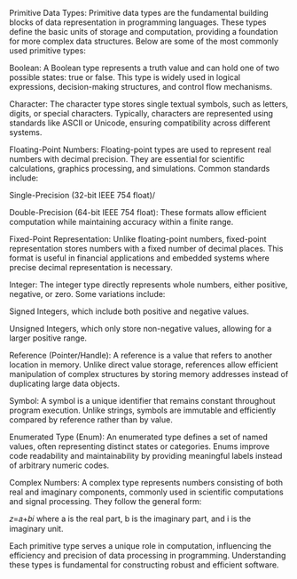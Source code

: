 Primitive Data Types:
Primitive data types are the fundamental building blocks of data representation in programming languages. These types define the basic units of storage and computation, providing a foundation for more complex data structures. Below are some of the most commonly used primitive types:

Boolean:
A Boolean type represents a truth value and can hold one of two possible states: true or false. This type is widely used in logical expressions, decision-making structures, and control flow mechanisms.

Character:
The character type stores single textual symbols, such as letters, digits, or special characters. Typically, characters are represented using standards like ASCII or Unicode, ensuring compatibility across different systems.

Floating-Point Numbers:
Floating-point types are used to represent real numbers with decimal precision. They are essential for scientific calculations, graphics processing, and simulations. Common standards include:

Single-Precision (32-bit IEEE 754 float)/

Double-Precision (64-bit IEEE 754 float): These formats allow efficient computation while maintaining accuracy within a finite range.

Fixed-Point Representation:
Unlike floating-point numbers, fixed-point representation stores numbers with a fixed number of decimal places. This format is useful in financial applications and embedded systems where precise decimal representation is necessary.

Integer:
The integer type directly represents whole numbers, either positive, negative, or zero. Some variations include:

Signed Integers, which include both positive and negative values.

Unsigned Integers, which only store non-negative values, allowing for a larger positive range.

Reference (Pointer/Handle):
A reference is a value that refers to another location in memory. Unlike direct value storage, references allow efficient manipulation of complex structures by storing memory addresses instead of duplicating large data objects.

Symbol:
A symbol is a unique identifier that remains constant throughout program execution. Unlike strings, symbols are immutable and efficiently compared by reference rather than by value.

Enumerated Type (Enum):
An enumerated type defines a set of named values, often representing distinct states or categories. Enums improve code readability and maintainability by providing meaningful labels instead of arbitrary numeric codes.

Complex Numbers:
A complex type represents numbers consisting of both real and imaginary components, commonly used in scientific computations and signal processing. They follow the general form:

𝑧=𝑎+𝑏𝑖
where a is the real part, b is the imaginary part, and i is the imaginary unit.

Each primitive type serves a unique role in computation, influencing the efficiency and precision of data processing in programming. Understanding these types is fundamental for constructing robust and efficient software.
